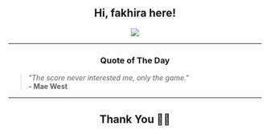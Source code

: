 <h2 align="center"> Hi, fakhira here!</h2>

<p align="center">
<a href="https://github.com/fakhiralkda" alt="github streak"><img src="https://dvst-streak.herokuapp.com/?user=fakhiralkda&theme=tokyonight&fire=DD472C"></a>
</p>

<hr>
<h3 align="center">Quote of The Day</h3>
<p align="center">
<blockquote>
<i>"The score never interested me, only the game."</i>
<br>
<b>- Mae West</b>
</blockquote>
</p>


<hr>
<h2 align="center">Thank You 🙏🏼</h2>

